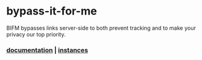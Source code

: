 # bypass-it-for-me
BIFM bypasses links server-side to both prevent tracking and to make your privacy our top priority.

### [documentation](https://git.files.gay/tacohitbox/bypass-it-for-me/src/branch/master/docs) | [instances](https://git.files.gay/tacohitbox/bypass-it-for-me/src/branch/master/docs/instances.md)
